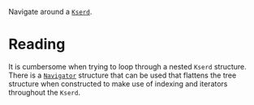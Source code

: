 Navigate around a [`Kserd`].

# Reading
It is cumbersome when trying to loop through a nested `Kserd` structure. There is a [`Navigator`]
structure that can be used that flattens the tree structure when constructed to make use of
indexing and iterators throughout the `Kserd`.

[`Kserd`]: crate::Kserd
[`Navigator`]: crate::nav::Navigator
